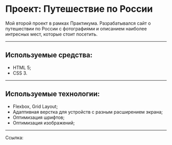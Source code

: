 # Проект: Путешествие по России

Мой второй проект в рамках Практикума. Разрабатывался сайт о путешествии по России с фотографиями и описанием наиболее интресных мест, которые стоит посетить.

---

## Используемые средства:
  - HTML 5;
  - CSS 3.

---

## Используемые технологии:
  - Flexbox, Grid Layout;
  - Адаптивная верстка для устройств с разным расширением экрана;
  - Оптимизация шрифтов;
  - Оптимизация изображений;


---

Ссылка: 